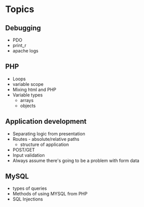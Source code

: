 # Topics

## Debugging
-  PDO
-  print_r
-  apache logs

## PHP
-  Loops
-  variable scope
-  Mixing html and PHP
-  Variable types
    -  arrays
    -  objects

## Application development
-  Separating logic from presentation
-  Routes - absolute/relative paths
    - structure of application
-  POST/GET
-  Input validation
-  Always assume there's going to be a problem with form data

## MySQL
-  types of queries
-  Methods of using MYSQL from PHP
-  SQL Injections
